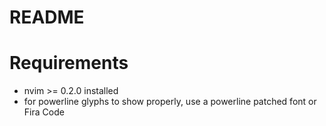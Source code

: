 # README

# Requirements

* nvim >= 0.2.0 installed
* for powerline glyphs to show properly, use a powerline patched font or Fira Code
